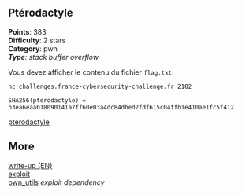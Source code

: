 ## Ptérodactyle
**Points**: 383  
**Difficulty**: 2 stars  
**Category**: pwn  
***Type**: stack buffer overflow*

Vous devez afficher le contenu du fichier `flag.txt`.

`nc challenges.france-cybersecurity-challenge.fr 2102`

`SHA256(pterodactyle) = b3ea6eaa018090141a7ff60e03a4dc84dbed2fdf615c04ffb1e410ae1fc5f412`

[pterodactyle](./pterodactyle)

## More
[write-up (EN)](./pterodactyle_WU.md)  
[exploit](./exploit.py)  
[pwn_utils](https://github.com/ctmbl/ctf-tools/blob/main/pwn_utils/pwn_utils.py) *exploit dependency*